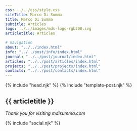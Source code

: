 ```yaml
---
css: ../../css/style.css
siteTitle: Marco Di Summa
title: Marco Di Summa
subtitle: Articles
logo: ../../images/mds-logo-rgb200.svg
articletitle: Articles

# navigation
about: "../../index.html"
info: "../../post/info/index.html"
journal: "../../post/journal/index.html"
articles: "../../post/articles/index.html"
projects: "../../post/projects/index.html"
contacts: "../../post/contacts/index.html"
---
```


<!DOCTYPE html>
<html lang="en">
{% include "head.njk" %}
<body>
{% include "template-post.njk" %}
<!----------- main ------------>
<main> 
<article>

# {{ articletitle }}

</article> 

*Thank you for visiting mdisumma.com*

</main>
<!-- ----------footer---------- -->
{% include "social.njk" %}
</body>
</html>
